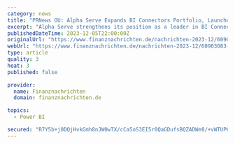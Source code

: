 ```yaml
---
category: news
title: "PRNews OU: Alpha Serve Expands BI Connectors Portfolio, Launches Power BI Connector for QuickBooks"
excerpt: "Alpha Serve strengthens its position as a leader in BI Connectors with its latest integration for QuickBooks Miami, Florida--(Newsfile Corp. - December 12, 2023) - Alpha Serve, a software development"
publishedDateTime: 2023-12-05T22:00:00Z
originalUrl: "https://www.finanznachrichten.de/nachrichten-2023-12/60903083-prnews-ou-alpha-serve-expands-bi-connectors-portfolio-launches-power-bi-connector-for-quickbooks-296.htm"
webUrl: "https://www.finanznachrichten.de/nachrichten-2023-12/60903083-prnews-ou-alpha-serve-expands-bi-connectors-portfolio-launches-power-bi-connector-for-quickbooks-296.htm"
type: article
quality: 3
heat: 3
published: false

provider:
  name: Finanznachrichten
  domain: finanznachrichten.de

topics:
  - Power BI

secured: "R7Y5b+j0DQjHvkGmh8nJW0wTX/cCa5oS3EI5r0QaGDufsBQZADWe8/+vWTUP6SIB7BrTBSMFL9ZWPFjg9Y6vYmufBUZRDQBc77kEwZgU+Z9d2IOOe7gswZCiogleJtv1+VM6/Nyisp/d11Agiwe6ZCIL/WjQDrUrJVn46s+RRA+165DcfJp673N5EWEgU4037XH5xe6wq2s2Bg4KAgYm1sLGVtrkQQyIoi5S2QNCDNLDoHQkO/gMSdWjheeEi3tF9Sk2zZMMF9b1l7GBWp0QV5QbBz/TRWdZUlbhLG4Kq5BRmFsbtBpyFwZpWJlFHR+jfsRIM9FBxgyxmFqW5NrEclvKpQ1OI8U9Edt9CP6N6Jo=;wD8Sjnz2CVVTeOB250WrGw=="
---
```


